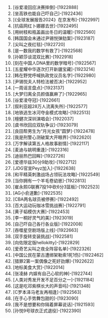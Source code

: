 
1. [谷爱凌回应决赛摔倒]-[1922888]
1. [坐高铁也能自己吓自己]-[1922436]
1. [《全球发展报告2024》在京发布]-[1922997]
1. [抗癌网红卜娜娜去世]-[1922495]
1. [用树枝和瓶盖画出冬日的温暖]-[1922560]
1. [韩国国会未通过尹锡悦弹劾案]-[1923187]
1. [尖叫之夜红毯]-[1922720]
1. [是一数我的数学有救了]-[1922568]
1. [孙颖莎谈混双比赛]-[1922918]
1. [刻在中国人DNA里的数学暗号]-[1922567]
1. [五星耀中华逐次打开新疆宝藏]-[1923214]
1. [韩在野党呼喊执政党议员名字]-[1922980]
1. [尹锡悦夫人特检法被否决]-[1922952]
1. [一周谣言盘点]-[1923137]
1. [大梦归离全员颜值赢麻了]-[1922965]
1. [谷爱凌夺冠]-[1922661]
1. [叙利亚超28万人流离失所]-[1922577]
1. [地铁逃生冰河夺金模式攻略]-[1922513]
1. [檀健次深圳演唱会]-[1922037]
1. [虞书欣回应双轨争议]-[1923079]
1. [良田帮男生为“月光女孩”圆梦]-[1922478]
1. [我是刑警心测破案大开眼界]-[1922620]
1. [万字解读第五人格故事剧情]-[1922117]
1. [麦迪与姚明重逢]-[1922316]
1. [迪丽热巴回眸]-[1922726]
1. [爱德华兹30分9助攻]-[1922712]
1. [JDG官宣Peyz加入]-[1922638]
1. [和平精英刺激战场占领玩法攻略]-[1922549]
1. [当你拥有一个羊毛卷幼崽]-[1922813]
1. [崔永熙G联赛7投1中砍6分3篮板]-[1922523]
1. [AG小俞道歉]-[1922535]
1. [CBA两名球员被停赛]-[1922492]
1. [百大运动玩咖冰雪挑战赛]-[1922791]
1. [黄子韬模仿大赛]-[1922453]
1. [李一桐好灵气的美]-[1923019]
1. [自己吓自己各行各业版]-[1922008]
1. [吞噬星空剧场版上线]-[1922663]
1. [双手旋转变装挑战]-[1922581]
1. [向佐限定版hellokitty]-[1922829]
1. [爱奇艺尖叫之夜全阵容名单]-[1922326]
1. [中国公民在蒙古遭绑架勒索1死1伤]-[1922462]
1. [猎罪2第一案偶像之死好劲爆]-[1922622]
1. [地标美食大赏]-[1922014]
1. [张凌赫 内娱有自己心软的神]-[1922744]
1. [人类对秀发开发不足百分之一]-[1921184]
1. [这是吃邓紫棋长大的声音吗]-[1921348]
1. [C罗本泽马老友再相逢]-[1922563]
1. [在手心手势舞包甜的]-[1923090]
1. [我不是想要和你隔着屏幕说话]-[1921593]
1. [孙悦9号球衣正式退役]-[1922390]